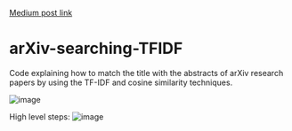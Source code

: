 [Medium post link](https://medium.com/@sharmavarun.cs/power-of-tf-idf-demonstrated-using-pyspark-on-arxiv-dataset-6e12d27c0692)
# arXiv-searching-TFIDF
Code explaining how to match the title with the abstracts of arXiv research papers by using the TF-IDF and cosine similarity techniques.

![image](https://github.com/netgvarun2012/arXiv-searching-TFIDF/assets/93938450/47910a01-22f9-44ff-bf7e-8cfdffb522f4)


High level steps: 
![image](https://github.com/netgvarun2012/arXiv-searching-TFIDF/assets/93938450/7ff72ee0-b822-4161-9b18-2f0e47ef535e)
